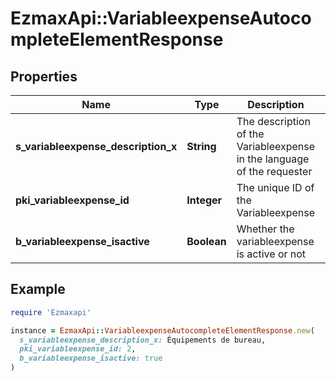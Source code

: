 # EzmaxApi::VariableexpenseAutocompleteElementResponse

## Properties

| Name | Type | Description | Notes |
| ---- | ---- | ----------- | ----- |
| **s_variableexpense_description_x** | **String** | The description of the Variableexpense in the language of the requester |  |
| **pki_variableexpense_id** | **Integer** | The unique ID of the Variableexpense |  |
| **b_variableexpense_isactive** | **Boolean** | Whether the variableexpense is active or not |  |

## Example

```ruby
require 'Ezmaxapi'

instance = EzmaxApi::VariableexpenseAutocompleteElementResponse.new(
  s_variableexpense_description_x: Équipements de bureau,
  pki_variableexpense_id: 2,
  b_variableexpense_isactive: true
)
```

